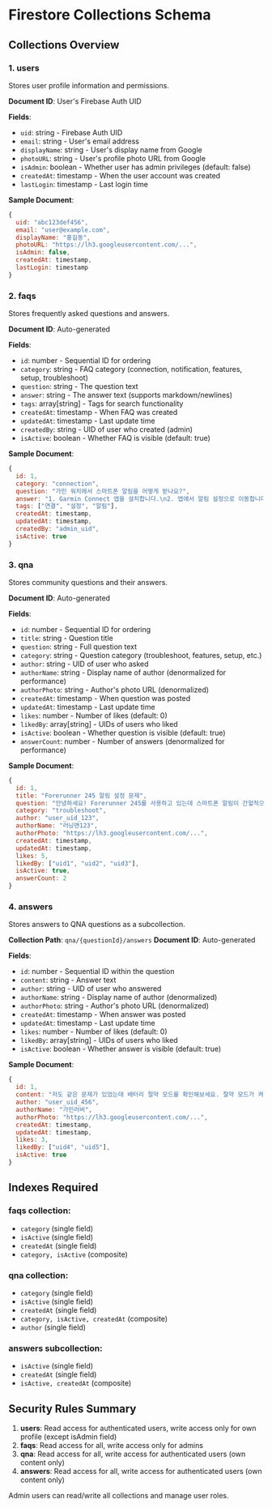 # Firestore Collections Schema

## Collections Overview

### 1. users
Stores user profile information and permissions.

**Document ID**: User's Firebase Auth UID

**Fields**:
- `uid`: string - Firebase Auth UID
- `email`: string - User's email address
- `displayName`: string - User's display name from Google
- `photoURL`: string - User's profile photo URL from Google
- `isAdmin`: boolean - Whether user has admin privileges (default: false)
- `createdAt`: timestamp - When the user account was created
- `lastLogin`: timestamp - Last login time

**Sample Document**:
```javascript
{
  uid: "abc123def456",
  email: "user@example.com",
  displayName: "홍길동",
  photoURL: "https://lh3.googleusercontent.com/...",
  isAdmin: false,
  createdAt: timestamp,
  lastLogin: timestamp
}
```

### 2. faqs
Stores frequently asked questions and answers.

**Document ID**: Auto-generated

**Fields**:
- `id`: number - Sequential ID for ordering
- `category`: string - FAQ category (connection, notification, features, setup, troubleshoot)
- `question`: string - The question text
- `answer`: string - The answer text (supports markdown/newlines)
- `tags`: array[string] - Tags for search functionality
- `createdAt`: timestamp - When FAQ was created
- `updatedAt`: timestamp - Last update time
- `createdBy`: string - UID of user who created (admin)
- `isActive`: boolean - Whether FAQ is visible (default: true)

**Sample Document**:
```javascript
{
  id: 1,
  category: "connection",
  question: "가민 워치에서 스마트폰 알림을 어떻게 받나요?",
  answer: "1. Garmin Connect 앱을 설치합니다.\n2. 앱에서 알림 설정으로 이동합니다.\n3. 원하는 앱들을 활성화합니다.\n4. 워치에서 알림을 허용합니다.",
  tags: ["연결", "설정", "알림"],
  createdAt: timestamp,
  updatedAt: timestamp,
  createdBy: "admin_uid",
  isActive: true
}
```

### 3. qna
Stores community questions and their answers.

**Document ID**: Auto-generated

**Fields**:
- `id`: number - Sequential ID for ordering
- `title`: string - Question title
- `question`: string - Full question text
- `category`: string - Question category (troubleshoot, features, setup, etc.)
- `author`: string - UID of user who asked
- `authorName`: string - Display name of author (denormalized for performance)
- `authorPhoto`: string - Author's photo URL (denormalized)
- `createdAt`: timestamp - When question was posted
- `updatedAt`: timestamp - Last update time
- `likes`: number - Number of likes (default: 0)
- `likedBy`: array[string] - UIDs of users who liked
- `isActive`: boolean - Whether question is visible (default: true)
- `answerCount`: number - Number of answers (denormalized for performance)

**Sample Document**:
```javascript
{
  id: 1,
  title: "Forerunner 245 알림 설정 문제",
  question: "안녕하세요! Forerunner 245를 사용하고 있는데 스마트폰 알림이 간헐적으로만 와요. 설정은 다 맞게 한 것 같은데 왜 그럴까요?",
  category: "troubleshoot",
  author: "user_uid_123",
  authorName: "러닝맨123",
  authorPhoto: "https://lh3.googleusercontent.com/...",
  createdAt: timestamp,
  updatedAt: timestamp,
  likes: 5,
  likedBy: ["uid1", "uid2", "uid3"],
  isActive: true,
  answerCount: 2
}
```

### 4. answers
Stores answers to QNA questions as a subcollection.

**Collection Path**: `qna/{questionId}/answers`
**Document ID**: Auto-generated

**Fields**:
- `id`: number - Sequential ID within the question
- `content`: string - Answer text
- `author`: string - UID of user who answered
- `authorName`: string - Display name of author (denormalized)
- `authorPhoto`: string - Author's photo URL (denormalized)
- `createdAt`: timestamp - When answer was posted
- `updatedAt`: timestamp - Last update time
- `likes`: number - Number of likes (default: 0)
- `likedBy`: array[string] - UIDs of users who liked
- `isActive`: boolean - Whether answer is visible (default: true)

**Sample Document**:
```javascript
{
  id: 1,
  content: "저도 같은 문제가 있었는데 배터리 절약 모드를 확인해보세요. 절약 모드가 켜져 있으면 알림이 제한될 수 있어요.",
  author: "user_uid_456",
  authorName: "가민러버",
  authorPhoto: "https://lh3.googleusercontent.com/...",
  createdAt: timestamp,
  updatedAt: timestamp,
  likes: 3,
  likedBy: ["uid4", "uid5"],
  isActive: true
}
```

## Indexes Required

### faqs collection:
- `category` (single field)
- `isActive` (single field)
- `createdAt` (single field)
- `category, isActive` (composite)

### qna collection:
- `category` (single field)
- `isActive` (single field)
- `createdAt` (single field)
- `category, isActive, createdAt` (composite)
- `author` (single field)

### answers subcollection:
- `isActive` (single field)
- `createdAt` (single field)
- `isActive, createdAt` (composite)

## Security Rules Summary

1. **users**: Read access for authenticated users, write access only for own profile (except isAdmin field)
2. **faqs**: Read access for all, write access only for admins
3. **qna**: Read access for all, write access for authenticated users (own content only)
4. **answers**: Read access for all, write access for authenticated users (own content only)

Admin users can read/write all collections and manage user roles.